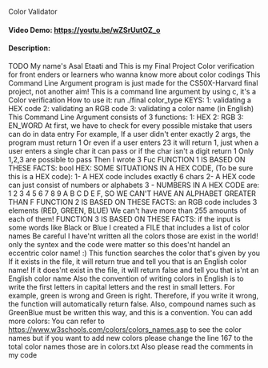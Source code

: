  Color Validator
#### Video Demo:  <https://youtu.be/wZSrUutOZ_o>
#### Description:
TODO
My name's Asal Etaati and This is my Final Project
Color verification for front enders or learners who wanna know more about color codings
This Command Line Argument program is just made for the CS50X-Harvard final project, not another aim!
This is a command line argument by using c, it's a Color verification
How to use it: run ./final color_type
KEYS:
1: validating a HEX code
2: validating an RGB code
3: validating a color name (in English)
This Command Line Argument consists of 3 functions:
1: HEX
2: RGB
3: EN_WORD
At first, we have to check for every possible mistake that users can do in data entry
For example, If a user didn't enter exactly 2 args, the program must return 1
Or even if a user enters 23 it will return 1, just when a user enters a single char it can pass
or if the char isn't a digit return 1
Only 1,2,3 are possible to pass
Then I wrote 3 Fuc
FUNCTION 1 IS BASED ON THESE FACTS:
bool HEX:
SOME SITUATIONS IN A HEX CODE, (To be sure this is a HEX code):
1- A HEX code includes exactly 6 chars
2- A HEX code can just consist of numbers or alphabets
3 - NUMBERS IN A HEX CODE are:
1 2 3 4 5 6 7 8 9 A B C D E F,
SO WE CAN'T HAVE AN ALPHABET GREATER THAN F
FUNCTION 2 IS BASED ON THESE FACTS:
an RGB code includes 3 elements (RED, GREEN, BLUE)
We can't have more than 255 amounts of each of them!
FUNCTION 3 IS BASED ON THESE FACTS:
if the input is some words like Black or Blue
I created a FILE that includes a list of color names
Be careful I have'nt written all the colors those are exist in the world!
only the syntex and the code were matter
so this does'nt handel an eccentric color name! :)
This function searches the color that's given by you
If it exists in the file, it will return true and tell you that is an English color name!
If it does'nt exist in the file, it will return false and tell you that is'nt an English color name
Also the convention of writing colors in English is to write the first letters in capital letters and the rest in small letters. 
For example, green is wrong and Green is right.
Therefore, if you write it wrong, the function will automatically return false. 
Also, compound names such as GreenBlue must be written this way, and this is a convention.
You can add more colors:
You can refer to https://www.w3schools.com/colors/colors_names.asp
to see the color names but if you want to add new colors please change 
the line 167 to the total color names those are in colors.txt
Also please read the comments in my code
